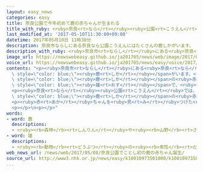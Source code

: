```yaml
---
layout: easy_news
categories: easy
title: 奈良公園で今年初めて鹿の赤ちゃんが生まれる
title_with_ruby: <ruby>奈良<rt>なら</rt></ruby><ruby>公園<rt>こうえん</rt></ruby>で<ruby>今年<rt>ことし</rt></ruby><ruby>初<rt>はじ</rt></ruby>めて<ruby>鹿<rt>しか</rt></ruby>の<ruby>赤<rt>あか</rt></ruby>ちゃんが<ruby>生<rt>う</rt></ruby>まれる
last_modified_at: '2017-05-10T11:30:00+09:00'
datetime: 2017年05月10日 11時30分
description: 奈良市ならしにある奈良なら公園こうえんにはたくさんの鹿しかがいます。
description_with_ruby: <ruby>奈良市<rt>ならし</rt></ruby>にある<ruby>奈良<rt>なら</rt></ruby><ruby>公園<rt>こうえん</rt></ruby>にはたくさんの<ruby>鹿<rt>しか</rt></ruby>がいます。
image_url: https://newswebeasy.github.io/ja201705/news/web/image/2017/05/10/k10010973501000.jpg
voice_url: https://newswebeasy.github.io/ja201705/news/easy/voice/2017/05/10/k10010973501000.mp3
contents: "<p><ruby>奈良市<rt>ならし</rt></ruby>にある<ruby>奈良<rt>なら</rt></ruby><ruby>公園<rt>こうえん</rt></ruby>にはたくさんの<span\
  \ style=\"color: blue;\"><ruby>鹿<rt>しか</rt></ruby></span>がいます。<ruby>７日<rt>なのか</rt></ruby>の<ruby>朝<rt>あさ</rt></ruby>、<ruby>奈良<rt>なら</rt></ruby><ruby>公園<rt>こうえん</rt></ruby>で<ruby>今年<rt>ことし</rt></ruby><ruby>初<rt>はじ</rt></ruby>めて<span\
  \ style=\"color: blue;\"><ruby>鹿<rt>しか</rt></ruby></span>の<ruby>赤<rt>あか</rt></ruby>ちゃんが<ruby>生<rt>う</rt></ruby>まれました。<ruby>赤<rt>あか</rt></ruby>ちゃんは、<ruby>体<rt>からだ</rt></ruby>の<ruby>大<rt>おお</rt></ruby>きさが６６ｃｍ、<ruby>重<rt>おも</rt></ruby>さは３５００ｇの<span\
  \ style=\"color: blue;\"><ruby>雄<rt>おす</rt></ruby></span>で、<ruby>元気<rt>げんき</rt></ruby>に<ruby>走<rt>はし</rt></ruby>っていました。</p>\n\
  <p><ruby>奈良<rt>なら</rt></ruby><ruby>公園<rt>こうえん</rt></ruby>では、これから６<ruby>月<rt>がつ</rt></ruby>ごろまでに<span\
  \ style=\"color: blue;\"><ruby>鹿<rt>しか</rt></ruby></span>の<ruby>赤<rt>あか</rt></ruby>ちゃんが２００<ruby>匹<rt>ぴき</rt></ruby>ぐらい<ruby>生<rt>う</rt></ruby>まれます。</p>\n\
  <p><ruby>赤<rt>あか</rt></ruby>ちゃんを<ruby>見<rt>み</rt></ruby>つけた<ruby>人<rt>ひと</rt></ruby>は「けがや<ruby>病気<rt>びょうき</rt></ruby>をしないで、<ruby>元気<rt>げんき</rt></ruby>で<ruby>大<rt>おお</rt></ruby>きくなってほしいです」と<ruby>話<rt>はな</rt></ruby>していました。</p>\n\
  <p></p>\n<p></p>"
words:
- word: 鹿
  descriptions:
  - <ruby><rb>森林</rb><rt>しんりん</rt></ruby>や<ruby><rb>山野</rb><rt>さんや</rt></ruby>にすむ、<ruby><rb>草食</rb><rt>そうしょく</rt></ruby>のおとなしいけもの。<ruby><rb>足</rb><rt>あし</rt></ruby>は<ruby><rb>細長</rb><rt>ほそなが</rt></ruby>く、<ruby><rb>雄</rb><rt>おす</rt></ruby>は<ruby><rb>木</rb><rt>き</rt></ruby>の<ruby><rb>枝</rb><rt>えだ</rt></ruby>のような<ruby><rb>角</rb><rt>つの</rt></ruby>を<ruby><rb>持</rb><rt>も</rt></ruby>つ。<ruby><rb>世界各地</rb><rt>せかいかくち</rt></ruby>にいる。
- word: 雄
  descriptions:
  - <ruby><rb>動物</rb><rt>どうぶつ</rt></ruby>の<ruby><rb>男性</rb><rt>だんせい</rt></ruby>にあたるもの。
web_news_url: /news/web/2017/05/08/奈良公園でことし初の鹿の赤ちゃん誕生/
source_url: http://www3.nhk.or.jp/news/easy/k10010973501000/k10010973501000.html
...
```

